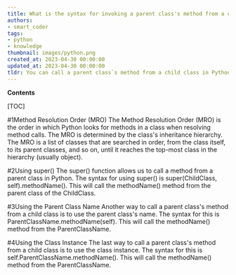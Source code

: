 ```yaml
---
title: What is the syntax for invoking a parent class's method from a child class in python?
authors:
- smart_coder
tags:
- python
- knowledge
thumbnail: images/python.png
created_at: 2023-04-30 00:00:00
updated_at: 2023-04-30 00:00:00
tldr: You can call a parent class`s method from a child class in Python by using the super() method.
---
```


**Contents**

[TOC]

#1Method Resolution Order (MRO)
The Method Resolution Order (MRO) is the order in which Python looks for methods in a class when resolving method calls. The MRO is determined by the class's inheritance hierarchy. The MRO is a list of classes that are searched in order, from the class itself, to its parent classes, and so on, until it reaches the top-most class in the hierarchy (usually object).

#2Using super()
The super() function allows us to call a method from a parent class in Python. The syntax for using super() is super(ChildClass, self).methodName(). This will call the methodName() method from the parent class of the ChildClass.

#3Using the Parent Class Name
Another way to call a parent class's method from a child class is to use the parent class's name. The syntax for this is ParentClassName.methodName(self). This will call the methodName() method from the ParentClassName.

#4Using the Class Instance
The last way to call a parent class's method from a child class is to use the class instance. The syntax for this is self.ParentClassName.methodName(). This will call the methodName() method from the ParentClassName.
